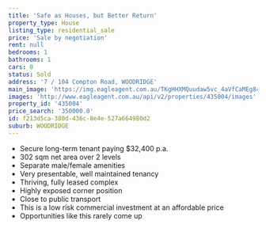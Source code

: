 ```yaml
---
title: 'Safe as Houses, but Better Return'
property_type: House
listing_type: residential_sale
price: 'Sale by negotiation'
rent: null
bedrooms: 1
bathrooms: 1
cars: 0
status: Sold
address: '7 / 104 Compton Road, WOODRIDGE'
main_image: 'https://img.eagleagent.com.au/TKgHHXMQuudaw5vc_4aVfCaMEg8=/1280x854/smart/https://s3-us-west-2.amazonaws.com/eagleagent-orig/images/6819701/106187053-image-M.jpg'
images: 'http://www.eagleagent.com.au/api/v2/properties/435004/images'
property_id: '435004'
price_search: '350000.0'
id: f213d5ca-380d-436c-8e4e-527a664980d2
suburb: WOODRIDGE
---
```

*  Secure long-term tenant paying $32,400 p.a.
*  302 sqm net area over 2 levels
*  Separate male/female amenities
*  Very presentable, well maintained tenancy
*  Thriving, fully leased complex
*  Highly exposed corner position
*  Close to public transport
*  This is a low risk commercial investment at an affordable price
*  Opportunities like this rarely come up